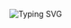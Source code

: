 ![Typing SVG](https://readme-typing-svg.demolab.com?font=courier&size=22&pause=1000&random=false&width=435&lines=Hello%2C+My+name+is+Sahib+Sidhu;Welcome+to+my+GitHub+profile)
